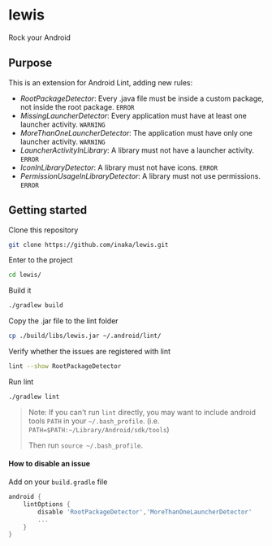 # lewis
Rock your Android

## Purpose

This is an extension for Android Lint, adding new rules:
* _RootPackageDetector_: Every .java file must be inside a custom package, not inside the root package. `ERROR`
* _MissingLauncherDetector_: Every application must have at least one launcher activity. `WARNING`
* _MoreThanOneLauncherDetector_: The application must have only one launcher activity. `WARNING`
* _LauncherActivityInLibrary_: A library must not have a launcher activity. `ERROR`
* _IconInLibraryDetector_: A library must not have icons. `ERROR`
* _PermissionUsageInLibraryDetector_: A library must not use permissions. `ERROR`

## Getting started

Clone this repository
```bash
git clone https://github.com/inaka/lewis.git
```

Enter to the project
```bash
cd lewis/
```

Build it
```bash
./gradlew build
```

Copy the .jar file to the lint folder
```bash
cp ./build/libs/lewis.jar ~/.android/lint/
```

Verify whether the issues are registered with lint
```bash
lint --show RootPackageDetector
```

Run lint
```bash
./gradlew lint
```
>   Note: If you can't run `lint` directly, you may want to include android tools `PATH` in your `~/.bash_profile`. (i.e. `PATH=$PATH:~/Library/Android/sdk/tools`)
>
>    Then run `source ~/.bash_profile`.

#### How to disable an issue
 Add on your `build.gradle` file
```groovy
android {
    lintOptions {
        disable 'RootPackageDetector','MoreThanOneLauncherDetector'
        ...
    }
}
```